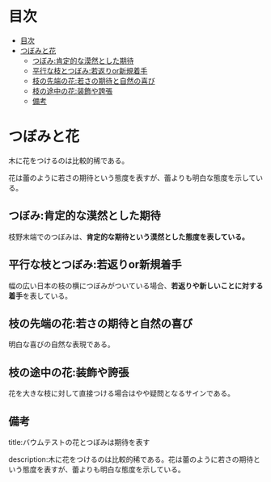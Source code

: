 

# 目次

- [目次](#目次)
- [つぼみと花](#つぼみと花)
  - [つぼみ:肯定的な漠然とした期待](#つぼみ肯定的な漠然とした期待)
  - [平行な枝とつぼみ:若返りor新規着手](#平行な枝とつぼみ若返りor新規着手)
  - [枝の先端の花:若さの期待と自然の喜び](#枝の先端の花若さの期待と自然の喜び)
  - [枝の途中の花:装飾や誇張](#枝の途中の花装飾や誇張)
  - [備考](#備考)


# つぼみと花

木に花をつけるのは比較的稀である。

花は蕾のように若さの期待という態度を表すが、蕾よりも明白な態度を示している。

## つぼみ:肯定的な漠然とした期待

枝野末端でのつぼみは、**肯定的な期待という漠然とした態度を表している。**


## 平行な枝とつぼみ:若返りor新規着手

幅の広い日本の枝の横につぼみがついている場合、**若返りや新しいことに対する着手**を表している。


## 枝の先端の花:若さの期待と自然の喜び

明白な喜びの自然な表現である。



## 枝の途中の花:装飾や誇張

花を大きな枝に対して直接つける場合はやや疑問となるサインである。


## 備考

title:バウムテストの花とつぼみは期待を表す

description:木に花をつけるのは比較的稀である。花は蕾のように若さの期待という態度を表すが、蕾よりも明白な態度を示している。
